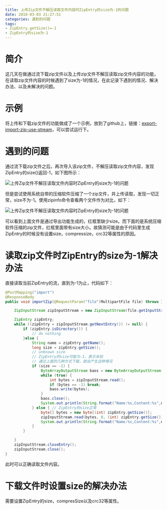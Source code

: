 ```yaml
---
title: 上传Zip文件不解压读取文件内容时ZipEntry的size为-1的问题
date: 2018-03-03 21:27:51
categories: 遇到的问题
tags:
- ZipEntry.getSize()=-1
- ZipEntry的size为-1
---
```


# 简介

这几天在做通过流下载zip文件以及上传zip文件不解压读取zip文件内容的功能，在读取zip文件内容的时候遇到了size为-1的情况，在此记录下遇到的情况、解决办法、以及未解决的问题。

<!-- more -->

# 示例

将上传和下载zip文件的功能做成了一个示例，放到了github上，链接：[export-import-zip-use-stream](https://github.com/dachengxi/export-import-zip-use-stream.git)，可以尝试运行下。

# 遇到的问题

通过流下载zip文件之后，再次导入该zip文件，不解压读取zip文件内容，发现ZipEntry的size()返回-1，如下图所示：

![上传Zip文件不解压读取文件内容时ZipEntry的size为-1的问题](size-1.png)

但是尝试使用系统自带的压缩软件压缩了一个zip文件，并上传读取，发现一切正常，size不为-1。使用zipinfo命令查看两个文件作为对比，如下：

![上传Zip文件不解压读取文件内容时ZipEntry的size为-1的问题](zipinfo.png)

可以看到上面文件是通过导出功能生成的，红框里缺少size。而下面的是系统压缩软件压缩的zip文件，红框里面带有size大小。故猜测可能是由于代码里生成ZipEntry的时候没有设置size，compressize，crc32等属性的原因。

# 读取zip文件时ZipEntry的size为-1解决办法

直接读取当前ZipEntry的流，直到为-1为止，代码如下：

```java
@PostMapping("import")
@ResponseBody
public void importZip(@RequestParam("file")MultipartFile file) throws IOException {

    ZipInputStream zipInputStream = new ZipInputStream(file.getInputStream());

    ZipEntry zipEntry;
    while ((zipEntry = zipInputStream.getNextEntry()) != null) {
        if (zipEntry.isDirectory()) {
            // do nothing
        }else {
            String name = zipEntry.getName();
            long size = zipEntry.getSize();
            // unknown size
            // ZipEntry的size可能为-1，表示未知
            // 通过上面的几种方式下载，就会产生这种情况
            if (size == -1) {
                ByteArrayOutputStream baos = new ByteArrayOutputStream();
                while (true) {
                    int bytes = zipInputStream.read();
                    if (bytes == -1) break;
                    baos.write(bytes);
                }
                baos.close();
                System.out.println(String.format("Name:%s,Content:%s",name,new String(baos.toByteArray())));
            } else { // ZipEntry的size正常
                byte[] bytes = new byte[(int) zipEntry.getSize()];
                zipInputStream.read(bytes, 0, (int) zipEntry.getSize());
                System.out.println(String.format("Name:%s,Content:%s",name,new String(bytes)));
            }
        }

    }
    zipInputStream.closeEntry();
    zipInputStream.close();
}
```

此时可以正确读取文件内容。

# 下载文件时设置size的解决办法

需要设置ZipEntry的size，compresSize以及crc32等属性。